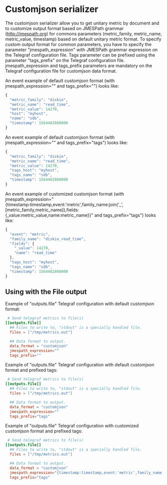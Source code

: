# Customjson serializer

The customjson serializer allow you to get unitary metric by document and to customize output format based on JMESPath grammar (http://jmespath.org) for commons parameters (metric_family, metric_name, metric_value, timestamp) based on default unitary metric format. To specify custom output format for common parameters, you have to specify the parameter "jmespath_expression" with JMESPath grammar expression on the Telegraf configuration file. Tags parameter can be prefixed using the parameter "tags_prefix" on the Telegraf configuration file.
jmespath_expression and tags_prefix parameters are mandatory on the Telegraf configuration file for customjson data format.

An event example of default customjson format (with jmespath_expression="" and tags_prefix="") looks like:
```javascript
{
  "metric_family": "diskio",
  "metric_name": "read_time",
  "metric_value": 14270,
  "host": "myhost",
  "name": "sdb",
  "timestamp": 1564482860000
}
```

An event example of default customjson format (with jmespath_expression="" and tags_prefix="tags") looks like:
```javascript
{
  "metric_family": "diskio",
  "metric_name": "read_time",
  "metric_value": 14270,
  "tags_host": "myhost",
  "tags_name": "sdb",
  "timestamp": 1564482860000
}
```

An event example of customized customjson format (with jmespath_expression="{timestamp:timestamp,event:'metric',family_name:join('_',[metric_family,metric_name]),fields:{_value:metric_value,name:metric_name}}" and tags_prefix="tags") looks like:
```javascript
{
  "event": "metric",
  "family_name": "diskio_read_time",
  "fields": {
    "_value": 14270,
    "name": "read_time"
  },
  "tags_host": "myhost",
  "tags_name": "sdb",
  "timestamp": 1564482860000
}
```

## Using with the File output

Example of "outputs.file" Telegraf configuration with default customjson format:

```toml
 # Send telegraf metrics to file(s)
[[outputs.file]]
  ## Files to write to, "stdout" is a specially handled file.
  files = ["/tmp/metrics.out"]

  ## Data format to output.
  data_format = "customjson"
  jmespath_expression=""
  tags_prefix=""
```

Example of "outputs.file" Telegraf configuration with default customjson format and prefixed tags:

```toml
 # Send telegraf metrics to file(s)
[[outputs.file]]
  ## Files to write to, "stdout" is a specially handled file.
  files = ["/tmp/metrics.out"]

  ## Data format to output.
  data_format = "customjson"
  jmespath_expression=""
  tags_prefix="tags"
```

Example of "outputs.file" Telegraf configuration with customized customjson format and prefixed tags:

```toml
 # Send telegraf metrics to file(s)
[[outputs.file]]
  ## Files to write to, "stdout" is a specially handled file.
  files = ["/tmp/metrics.out"]

  ## Data format to output.
  data_format = "customjson"
  jmespath_expression="{timestamp:timestamp,event:'metric',family_name:join('_',[metric_family,metric_name]),fields:{_value:metric_value,name:metric_name}}"
  tags_prefix="tags"
```
